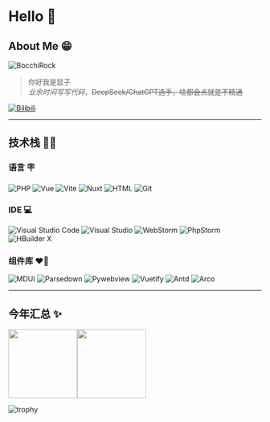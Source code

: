 # Hello 🤘

## About Me 😁
 ![BocchiRock](https://i0.wp.com/i0.hdslb.com/bfs/garb/272e96dc23a931599da92a6c9cf896bcc5cd95c4.png)
 > 你好我是鼠子  
 > *业余时间写写代码*，~~DeepSeek/ChatGPT选手，啥都会点就是不精通~~

 [![Bilibili](https://img.shields.io/badge/Bilibili-@Tomori%E3%82%9E-blue)](https://space.bilibili.com/435502585)

---

## 技术栈 🧑‍💻
### 语言 🪧
 ![PHP](https://img.shields.io/badge/-PHP-333333?style=flat&logo=php)
 ![Vue](https://img.shields.io/badge/-Vue-333333?style=flat&logo=vuedotjs)
 ![Vite](https://img.shields.io/badge/-Vite-333333?style=flat&logo=vite)
 ![Nuxt](https://img.shields.io/badge/-Nuxt-333333?style=flat&logo=nuxt)
 ![HTML](https://img.shields.io/badge/-HTML-333333?style=flat&logo=HTML5)
 ![Git](https://img.shields.io/badge/-Git-333333?style=flat&logo=Git)

### IDE 💻
 ![Visual Studio Code](https://img.shields.io/badge/Visual%20Studio%20Code-0078d7.svg)
 ![Visual Studio](https://img.shields.io/badge/Visual%20Studio-5C2D91.svg)
 ![WebStorm](https://img.shields.io/badge/WebStorm-blue)
 ![PhpStorm](https://img.shields.io/badge/PhpStorm-darkorchid)
 ![HBuilder X](https://img.shields.io/badge/HBuilder%20X-008000.svg)

 ### 组件库 ❤️‍🔥
 ![MDUI](https://img.shields.io/badge/MDUI-HTML-e34f26)
 ![Parsedown](https://img.shields.io/badge/Parsedown-PHP-darkorchid)
 ![Pywebview](https://img.shields.io/badge/Pywebview-Python-3670A0)
 ![Vuetify](https://img.shields.io/badge/Vuetify-Vue-blue)
 ![Antd](https://img.shields.io/badge/Ant%20Design-Vue-blue)
 ![Arco](https://img.shields.io/badge/Arco%20Design-Vue-blue)
 
---

## 今年汇总 ✨

<img align="" height="137px" src="https://github-readme-stats.vercel.app/api?username=ShuShuicu&hide_title=true&hide_border=true&show_icons=true&include_all_commits=true&line_height=21&bg_color=0,EC6C6C,FFD479,FFFC79,73FA79&theme=graywhite&locale=cn" /><img align="" height="137px" src="http://github-readme-stats.vercel.app/api/top-langs/?username=ShuShuicu&hide_title=true&hide_border=true&layout=compact&bg_color=0,73FA79,73FDFF,D783FF&locale=cn&theme=graywhite" />

![trophy](https://github-profile-trophy.vercel.app/?username=ShuShuicu&row=1)
